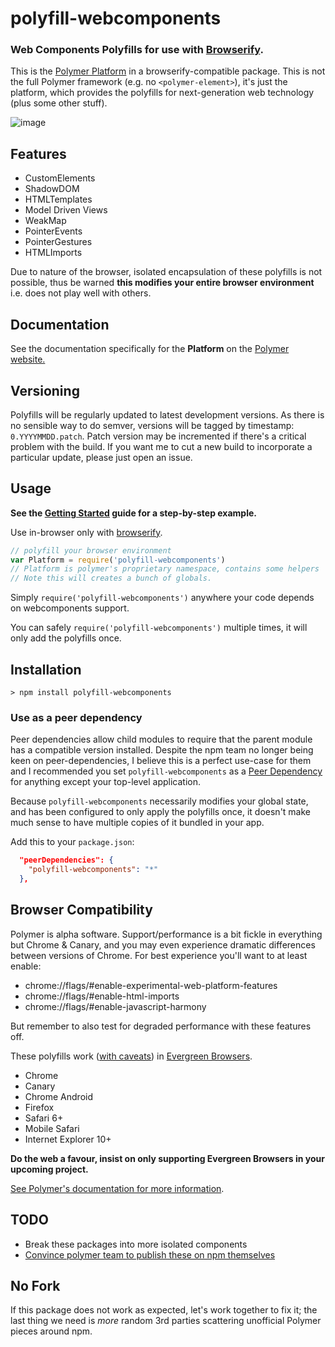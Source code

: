 # polyfill-webcomponents

### Web Components Polyfills for use with [Browserify](https://github.com/substack/node-browserify).

This is the [Polymer Platform](https://github.com/Polymer/polymer) in a browserify-compatible package. This is not the full Polymer framework (e.g. no  `<polymer-element>`), it's just the platform, which provides the polyfills for next-generation web technology (plus some other stuff).

![image](https://cloud.githubusercontent.com/assets/43438/3347708/0b705ae2-f8f5-11e3-8492-759e74607aff.png)

## Features

* CustomElements
* ShadowDOM
* HTMLTemplates
* Model Driven Views
* WeakMap
* PointerEvents
* PointerGestures
* HTMLImports

Due to nature of the browser, isolated encapsulation of these polyfills is not possible, thus be warned
**this modifies your entire browser environment** i.e. does not play well with others.

## Documentation

See the documentation specifically for the **Platform** on the [Polymer website.](http://www.polymer-project.org/docs/polymer/polymer.html)

## Versioning

Polyfills will be regularly updated to latest development versions. As there is no sensible way to do semver, versions will be tagged by timestamp: `0.YYYYMMDD.patch`. Patch version may be incremented if there's a critical problem with the build. If you want me to cut a new build to incorporate a particular update, please just open an issue.

## Usage

**See the [Getting Started](https://github.com/timoxley/polyfill-webcomponents/wiki/Getting-Started) guide for a step-by-step example.**

Use in-browser only with [browserify](https://github.com/substack/node-browserify).

```js
// polyfill your browser environment
var Platform = require('polyfill-webcomponents')
// Platform is polymer's proprietary namespace, contains some helpers
// Note this will creates a bunch of globals.
```

Simply `require('polyfill-webcomponents')` anywhere your code depends on webcomponents support.

You can safely `require('polyfill-webcomponents')` multiple times, it will only add the polyfills once.

## Installation

```
> npm install polyfill-webcomponents
```

### Use as a peer dependency

Peer dependencies allow child modules to require that the parent module has a compatible version installed. Despite the npm team no longer being keen on peer-dependencies, I believe this is a perfect use-case for them and I recommended you set `polyfill-webcomponents` as a [Peer Dependency](http://domenic.me/2013/02/08/peer-dependencies/) for anything except your top-level application. 

Because `polyfill-webcomponents` necessarily modifies your global state, and has been configured to only apply the polyfills once, it doesn't make much sense to have multiple copies of it bundled in your app.

Add this to your `package.json`:

```json
  "peerDependencies": {
    "polyfill-webcomponents": "*"
  },
```

## Browser Compatibility

Polymer is alpha software. Support/performance is a bit fickle in everything but Chrome & Canary, and you may even experience dramatic differences between versions of Chrome. For best experience you'll want to at least enable:

* chrome://flags/#enable-experimental-web-platform-features
* chrome://flags/#enable-html-imports
* chrome://flags/#enable-javascript-harmony

But remember to also test for degraded performance with these features off.

These polyfills work ([with caveats](http://www.polymer-project.org/compatibility.html)) in [Evergreen Browsers](http://tomdale.net/2013/05/evergreen-browsers/).

* Chrome
* Canary
* Chrome Android
* Firefox
* Safari 6+
* Mobile Safari
* Internet Explorer 10+

**Do the web a favour, insist on only supporting Evergreen Browsers in your upcoming project.**

[See Polymer's documentation for more information](http://www.polymer-project.org/compatibility.html).

## TODO

* Break these packages into more isolated components
* [Convince polymer team to publish these on npm themselves](https://github.com/Polymer/polymer/issues/326#)

## No Fork

If this package does not work as expected, let's work together to fix it; the last thing we need is
*more* random 3rd parties scattering unofficial Polymer pieces around npm.
